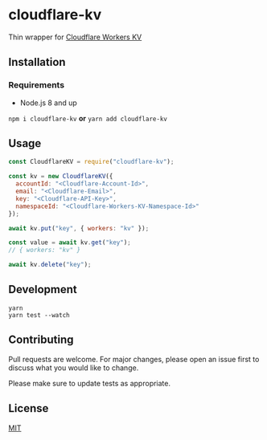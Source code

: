 # cloudflare-kv

Thin wrapper for [Cloudflare Workers KV](https://developers.cloudflare.com/workers/kv/)

## Installation

### Requirements

- Node.js 8 and up

`npm i cloudflare-kv` **or** `yarn add cloudflare-kv`

## Usage

```js
const CloudflareKV = require("cloudflare-kv");

const kv = new CloudflareKV({
  accountId: "<Cloudflare-Account-Id>",
  email: "<Cloudflare-Email>",
  key: "<Cloudflare-API-Key>",
  namespaceId: "<Cloudflare-Workers-KV-Namespace-Id>"
});

await kv.put("key", { workers: "kv" });

const value = await kv.get("key");
// { workers: "kv" }

await kv.delete("key");
```

## Development

```
yarn
yarn test --watch
```

## Contributing

Pull requests are welcome. For major changes, please open an issue first to discuss what you would like to change.

Please make sure to update tests as appropriate.

## License

[MIT](https://github.com/Zertz/cloudflare-kv/blob/master/license)
